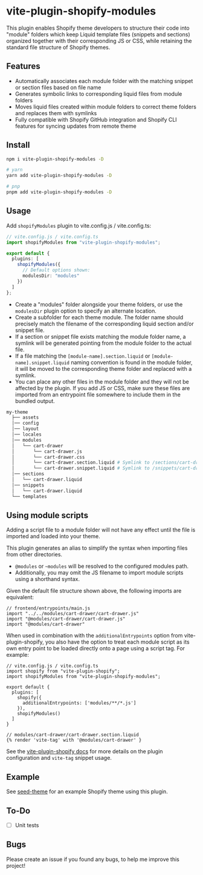 # vite-plugin-shopify-modules

This plugin enables Shopify theme developers to structure their code into "module" folders which keep Liquid template files (snippets and sections) organized together with their corresponding JS or CSS, while retaining the standard file structure of Shopify themes.

## Features

- Automatically associates each module folder with the matching snippet or section files based on file name
- Generates symbolic links to corresponding liquid files from module folders
- Moves liquid files created within module folders to correct theme folders and replaces them with symlinks
- Fully compatible with Shopify GitHub integration and Shopify CLI features for syncing updates from remote theme

## Install

```bash
npm i vite-plugin-shopify-modules -D

# yarn
yarn add vite-plugin-shopify-modules -D

# pnp
pnpm add vite-plugin-shopify-modules -D

```

## Usage

Add `shopifyModules` plugin to vite.config.js / vite.config.ts:

```ts
// vite.config.js / vite.config.ts
import shopifyModules from "vite-plugin-shopify-modules";

export default {
  plugins: [
    shopifyModules({
      // Default options shown:
      modulesDir: "modules"
    })
  ]
};
```

- Create a "modules" folder alongside your theme folders, or use the `modulesDir` plugin option to specify an alternate location.
- Create a subfolder for each theme module. The folder name should precisely match the filename of the corresponding liquid section and/or snippet file.
- If a section or snippet file exists matching the module folder name, a symlink will be generated pointing from the module folder to the actual file.
- If a file matching the `[module-name].section.liquid` or `[module-name].snippet.liquid` naming convention is found in the module folder, it will be moved to the corresponding theme folder and replaced with a symlink.
- You can place any other files in the module folder and they will not be affected by the plugin. If you add JS or CSS, make sure these files are imported from an entrypoint file somewhere to include them in the bundled output.

```bash
my-theme
  ├── assets
  │── config
  │── layout
  │── locales
  │── modules
  │   └── cart-drawer
  │       └── cart-drawer.js
  │       └── cart-drawer.css
  │       └── cart-drawer.section.liquid # Symlink to /sections/cart-drawer.liquid
  │       └── cart-drawer.snippet.liquid # Symlink to /snippets/cart-drawer.liquid
  │── sections
  │   └── cart-drawer.liquid
  │── snippets
  │   └── cart-drawer.liquid
  └── templates
```

## Using module scripts

Adding a script file to a module folder will not have any effect until the file is imported and loaded into your theme.

This plugin generates an alias to simplify the syntax when importing files from other directories.

- `@modules` or `~modules` will be resolved to the configured modules path.
- Additionally, you may omit the JS filename to import module scripts using a shorthand syntax.

Given the default file structure shown above, the following imports are equivalent:

```
// frontend/entrypoints/main.js
import "../../modules/cart-drawer/cart-drawer.js"
import "@modules/cart-drawer/cart-drawer.js"
import "@modules/cart-drawer"
```

When used in combination with the `additionalEntrypoints` option from vite-plugin-shopify, you also have the option to treat each module script as its own entry point to be loaded directly onto a page using a script tag. For example:

```
// vite.config.js / vite.config.ts
import shopify from "vite-plugin-shopify";
import shopifyModules from "vite-plugin-shopify-modules";

export default {
  plugins: [
    shopify({
      additionalEntrypoints: ['modules/**/*.js']
    }),
    shopifyModules()
  ]
}
```

```
// modules/cart-drawer/cart-drawer.section.liquid
{% render 'vite-tag' with '@modules/cart-drawer' }
```

See the [vite-plugin-shopify docs](https://github.com/barrel/barrel-shopify/tree/main/packages/vite-plugin-shopify) for more details on the plugin configuration and `vite-tag` snippet usage.

## Example

See [seed-theme](https://github.com/barrel/barrel-shopify/tree/main/themes/seed-theme) for an example Shopify theme using this plugin.

## To-Do

- [ ] Unit tests

## Bugs

Please create an issue if you found any bugs, to help me improve this project!
